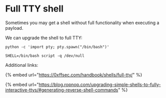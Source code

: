 # Full TTY shell

Sometimes you may get a shell without full functionality when executing a payload.

We can upgrade the shell to full TTY:

`python -c 'import pty; pty.spawn("/bin/bash")'`

`SHELL=/bin/bash script -q /dev/null`

Additional links:

{% embed url="https://0xffsec.com/handbook/shells/full-tty/" %}

{% embed url="https://blog.ropnop.com/upgrading-simple-shells-to-fully-interactive-ttys/#generating-reverse-shell-commands" %}
